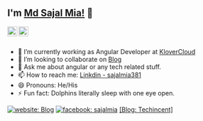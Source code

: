 ## I'm [Md Sajal Mia!](https://techincent.com/author/sajalmia/) 👋

<a href="https://www.linkedin.com/in/sajalmia381">
  <img align="left" alt="Hardik's Linkdein" width="22px" src="https://cdn.jsdelivr.net/npm/simple-icons@v3/icons/linkedin.svg" />
</a>
<a href="https://www.facebook.com/sajalmia381">
  <img align="left" alt="Hardik's Facebook" width="22px" src="https://cdn.jsdelivr.net/npm/simple-icons@v3/icons/facebook.svg" />
</a>
<br/>
<br/>

- 🔭 I’m currently working as Angular Developer at [KloverCloud](https://klovercloud.com/)
- 👯 I’m looking to collaborate on [Blog](https://www.techincent.com)
- 💬 Ask me about angular or any tech related stuff.
- 📫 How to reach me: [Linkdin - sajalmia381](https://www.linkedin.com/in/sajalmia381/)
- 😄 Pronouns: He/His
- ⚡ Fun fact: Dolphins literally sleep with one eye open.

[![website: Blog](https://img.shields.io/twitter/url?label=sajalmia381&logo=linkedin&style=social&url=https%3A%2F%2Fwww.linkedin.com%2Fin%2Fsajalmia381%2F)](https://www.linkedin.com/in/sajalmia381/)
[![facebook: sajalmia](https://img.shields.io/twitter/url?label=sajalmia381&logo=facebook&style=social&url=https%3A%2F%2Fwww.facebook.com%2Fsajalmia381)](https://www.facebook.com/sajalmia381)
[[Blog: Techincent]](https://techincent.com/)
